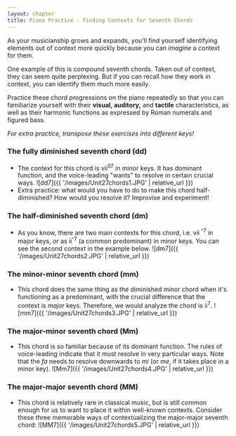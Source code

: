 ```yaml
---
layout: chapter
title: Piano Practice - Finding Contexts for Seventh Chords
---
```


As your musicianship grows and expands, you'll find yourself identifying elements out of context more quickly because you can *imagine* a context for them.

One example of this is compound seventh chords. Taken out of context, they can seem quite perplexing. But if you can recall how they work in context, you can identify them much more easily.

Practice these chord progressions on the piano repeatedly so that you can familiarize yourself with their **visual, auditory,** and **tactile** characteristics, as well as their harmonic functions as expressed by Roman numerals and figured bass.

*For extra practice, transpose these exercises into different keys!*

### The fully diminished seventh chord (dd)
- The context for this chord is vii<sup>07</sup> in minor keys. It has dominant function, and the voice-leading "wants" to resolve in certain crucial ways.
![dd7]({{ '/images/Unit27chords1.JPG' | relative_url }})
- Extra practice: what would you have to do to make this chord half-diminished? How would you resolve it? Improvise and experiment!

### The half-diminished seventh chord (dm)
- As you know, there are two main contexts for this chord, i.e. vii <sup>&#119209;7</sup> in major keys, *or* as ii<sup>&#119209;7</sup> (a common predominant) in minor keys. You can see the second context in the example below.
![dm7]({{ '/images/Unit27chords2.JPG' | relative_url }})

### The minor-minor seventh chord (mm)
- This chord does the same thing as the diminished minor chord when it's functioning as a predominant, with the crucial difference that the context is *major* keys. Therefore, we would analyze the chord is ii<sup>7</sup>.
![mm7]({{ '/images/Unit27chords3.JPG' | relative_url }})

### The major-minor seventh chord (Mm)
- This chord is so familiar because of its dominant function. The rules of voice-leading indicate that it must resolve in very particular ways. Note that the *fa* needs to resolve downwards to *mi* (or *me*, if it takes place in a minor key).
![Mm7]({{ '/images/Unit27chords4.JPG' | relative_url }})

### The major-major seventh chord (MM)
- This chord is relatively rare in classical music, but is still common enough for us to want to place it within well-known contexts. Consider these three memorable ways of contextualizing the major-major seventh chord:
![MM7]({{ '/images/Unit27chords5.JPG' | relative_url }})
